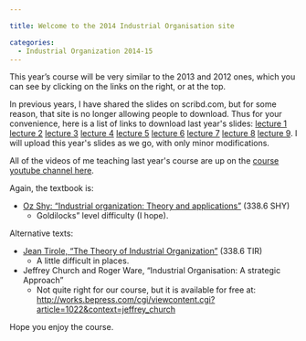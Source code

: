 ```yaml
---

title: Welcome to the 2014 Industrial Organisation site

categories:
  - Industrial Organization 2014-15
---
```

This year’s course will be very similar to the 2013 and 2012 ones, which you can see by clicking on the links on the right, or at the top.

In previous years, I have shared the slides on scribd.com, but for some reason, that site is no longer allowing people to download. Thus for your convenience, here is a list of links to download last year's slides: <a href="http://www.tholden.org/wp-content/uploads/2014/10/io-2013-lecture-1.pdf">lecture 1</a> <a href="http://www.tholden.org/wp-content/uploads/2014/10/io-2013-lecture-2.pdf">lecture 2</a> <a href="http://www.tholden.org/wp-content/uploads/2014/10/io-2013-lecture-3.pdf">lecture 3</a> <a href="http://www.tholden.org/wp-content/uploads/2014/10/io-2013-lecture-4.pdf">lecture 4</a> <a href="http://www.tholden.org/wp-content/uploads/2014/10/io-2013-lecture-5.pdf">lecture 5</a> <a href="http://www.tholden.org/wp-content/uploads/2014/10/io-2013-lecture-6.pdf">lecture 6</a> <a href="http://www.tholden.org/wp-content/uploads/2014/10/io-2013-lecture-7.pdf">lecture 7</a> <a href="http://www.tholden.org/wp-content/uploads/2014/10/io-2013-lecture-8.pdf">lecture 8</a> <a href="http://www.tholden.org/wp-content/uploads/2014/10/io-2013-lecture-9.pdf">lecture 9</a>. I will upload this year's slides as we go, with only minor modifications.

All of the videos of me teaching last year's course are up on the <a title="Course YouTube Channel" href="https://www.youtube.com/playlist?list=PLekzOxKXa_Cw2i_vJMBNizvCB0VunFYFF" target="_blank">course youtube channel here</a>.

Again, the textbook is:
<ul>
	<li><a href="http://www.amazon.co.uk/gp/product/0262691795/ref=as_li_ss_tl?ie=UTF8&amp;camp=1634&amp;creative=19450&amp;creativeASIN=0262691795&amp;linkCode=as2&amp;tag=tholdenorg-21">Oz Shy: “Industrial organization: Theory and applications”</a> (338.6 SHY)
<ul>
	<li>Goldilocks” level difficulty (I hope).</li>
</ul>
</li>
</ul>
Alternative texts:
<ul>
	<li><a href="http://www.amazon.co.uk/gp/product/0262200716/ref=as_li_ss_tl?ie=UTF8&amp;camp=1634&amp;creative=19450&amp;creativeASIN=0262200716&amp;linkCode=as2&amp;tag=tholdenorg-21">Jean Tirole, “The Theory of Industrial Organization”</a> (338.6 TIR)
<ul>
	<li>A little difficult in places.</li>
</ul>
</li>
	<li>Jeffrey Church and Roger Ware, “Industrial Organisation: A strategic Approach”
<ul>
	<li>Not quite right for our course, but it is available for free at: <a href="http://works.bepress.com/cgi/viewcontent.cgi?article=1022&amp;context=jeffrey_church">http://works.bepress.com/cgi/viewcontent.cgi?article=1022&amp;context=jeffrey_church</a></li>
</ul>
</li>
</ul>
Hope you enjoy the course.